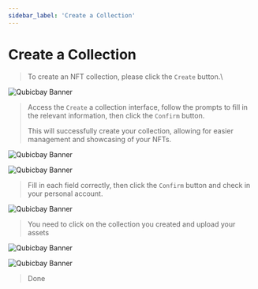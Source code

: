 ```yaml
---
sidebar_label: 'Create a Collection'
---
```


# Create a Collection

> To create an NFT collection, please click the `Create` button.\
>

![Qubicbay Banner](/img/qubicbay/Screenshot_10.png)

> Access the `Create` a collection interface, follow the prompts to fill in the relevant information, then click the `Confirm` button.
>
> This will successfully create your collection, allowing for easier management and showcasing of your NFTs.

![Qubicbay Banner](/img/qubicbay/Screenshot_11.png)

![Qubicbay Banner](/img/qubicbay/Screenshot_12.png)

> Fill in each field correctly, then click the `Confirm` button and check in your personal account.

![Qubicbay Banner](/img/qubicbay/Screenshot_27.png)

> You need to click on the collection you created and upload your assets

![Qubicbay Banner](/img/qubicbay/Screenshot_28.png)

![Qubicbay Banner](/img/qubicbay/Screenshot_29.png)

> Done

